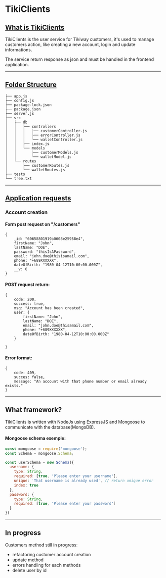 # TikiClients
## <u>What is TikiClients</u>

TikiClients is the user service for Tikiway customers, it's used to manage customers action, like creating a new account, login and update informations.

The service return response as json and must be handled in the frontend application.
***

## <u>Folder Structure</u>
```
├── app.js
├── config.js
├── package-lock.json
├── package.json
├── server.js
├── src
│   ├── db
│   │   ├── controllers
│   │   │   ├── customerController.js
│   │   │   ├── errorController.js
│   │   │   └── walletController.js
│   │   ├── index.js
│   │   └── models
│   │       ├── customerModels.js
│   │       └── walletModel.js
│   └── routes
│       ├── customerRoutes.js
│       └── walletRoutes.js
├── tests
└── tree.txt
```

***
## <u>Application requests</u>
### Account creation
#### Form post request on "/customers"

```json5
{
    _id: "60658801919a0608e25958e4",
    firstName: "John",
    lastName: "DOE",
    password: "thisIsAPassword",
    email: "john.doe@thisisamail.com",
    phone: "+689XXXXXX",
    dateOfBirth: "1980-04-12T10:00:00.000Z",
    __v: 0 
}
```

#### POST request return:

```json5
{
    code: 200,
    success: true,
    msg: "Account has been created",
    user: {
        firstName: "John",
        lastName: "DOE",
        email: "john.doe@thisamail.com",
        phone: "+689XXXXXX",
        dateOfBirth: "1980-04-12T10:00:00.000Z"
    }
     
}
```

#### Error format:
```json5
{
    code: 409,
    succes: false,
    message: "An account with that phone number or email already exists."
}
```
***
## What framework?
TikiClients is written with NodeJs using ExpressJS and Mongoose to communicate with the database(MongoDB).

#### Mongoose schema exemple:

```Javascript
const mongoose = require('mongoose');
const Schema = mongoose.Schema;

const userSchema = new Schema({
  username: {
    type: String,
    required: [true, 'Please enter your username'],
    unique: 'That username is already used', // return unique error
    index: true
  },
  password: {
    type: String,
    required: [true, 'Please enter your password']
  }
})

```
***

## In progress

Customers method still in progress: 

* refactoring customer account creation
* update method
* errors handling for each methods
* delete user by id
